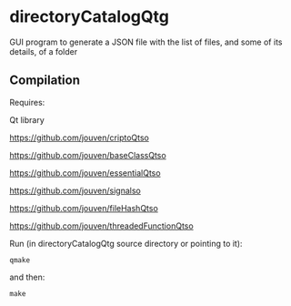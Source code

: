 # directoryCatalogQtg
GUI program to generate a JSON file with the list of files, and some of its details, of a folder

Compilation
-----------
Requires:

Qt library

https://github.com/jouven/criptoQtso

https://github.com/jouven/baseClassQtso

https://github.com/jouven/essentialQtso

https://github.com/jouven/signalso

https://github.com/jouven/fileHashQtso

https://github.com/jouven/threadedFunctionQtso

Run (in directoryCatalogQtg source directory or pointing to it):

    qmake

and then:

    make

